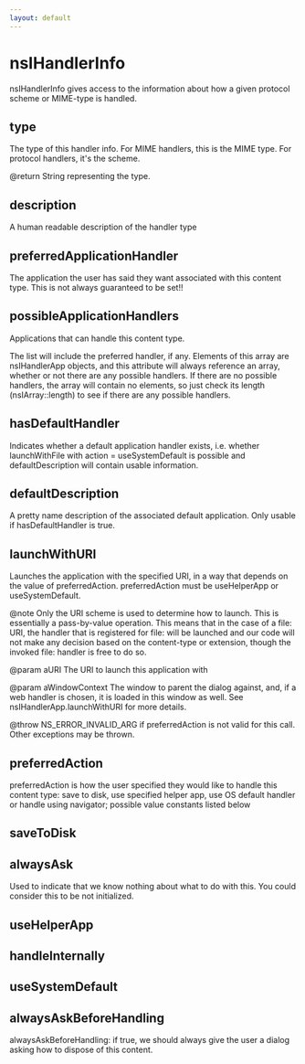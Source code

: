 ```yaml
---
layout: default
---
```


# nsIHandlerInfo #

nsIHandlerInfo gives access to the information about how a given protocol
scheme or MIME-type is handled.


## type ##

The type of this handler info.  For MIME handlers, this is the MIME type.
For protocol handlers, it's the scheme.

@return String representing the type.


## description ##

A human readable description of the handler type


## preferredApplicationHandler ##

The application the user has said they want associated with this content
type. This is not always guaranteed to be set!!


## possibleApplicationHandlers ##

Applications that can handle this content type.

The list will include the preferred handler, if any.  Elements of this
array are nsIHandlerApp objects, and this attribute will always reference
an array, whether or not there are any possible handlers.  If there are
no possible handlers, the array will contain no elements, so just check
its length (nsIArray::length) to see if there are any possible handlers.


## hasDefaultHandler ##

Indicates whether a default application handler exists,
i.e. whether launchWithFile with action = useSystemDefault is possible
and defaultDescription will contain usable information.


## defaultDescription ##

A pretty name description of the associated default application. Only
usable if hasDefaultHandler is true.


## launchWithURI ##

Launches the application with the specified URI, in a way that
depends on the value of preferredAction. preferredAction must be
useHelperApp or useSystemDefault.
 
@note Only the URI scheme is used to determine how to launch.  This is
essentially a pass-by-value operation.  This means that in the case of
a file: URI, the handler that is registered for file: will be launched
and our code will not make any decision based on the content-type or
extension, though the invoked file: handler is free to do so. 

@param aURI
       The URI to launch this application with

@param aWindowContext 
       The window to parent the dialog against, and, if a web handler
       is chosen, it is loaded in this window as well.  See 
       nsIHandlerApp.launchWithURI for more details.

@throw NS_ERROR_INVALID_ARG if preferredAction is not valid for this
call. Other exceptions may be thrown.


## preferredAction ##

preferredAction is how the user specified they would like to handle
this content type: save to disk, use specified helper app, use OS
default handler or handle using navigator; possible value constants
listed below


## saveToDisk ##

## alwaysAsk ##

Used to indicate that we know nothing about what to do with this.  You
could consider this to be not initialized.


## useHelperApp ##

## handleInternally ##

## useSystemDefault ##

## alwaysAskBeforeHandling ##

alwaysAskBeforeHandling: if true, we should always give the user a
dialog asking how to dispose of this content.


